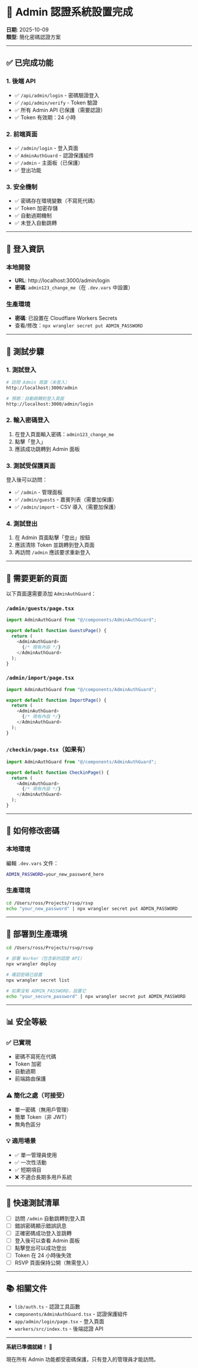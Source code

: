 # 🔐 Admin 認證系統設置完成

**日期**: 2025-10-09  
**類型**: 簡化密碼認證方案

---

## ✅ 已完成功能

### 1. 後端 API
- ✅ `/api/admin/login` - 密碼驗證登入
- ✅ `/api/admin/verify` - Token 驗證
- ✅ 所有 Admin API 已保護（需要認證）
- ✅ Token 有效期：24 小時

### 2. 前端頁面
- ✅ `/admin/login` - 登入頁面
- ✅ `AdminAuthGuard` - 認證保護組件
- ✅ `/admin` - 主面板（已保護）
- ✅ 登出功能

### 3. 安全機制
- ✅ 密碼存在環境變數（不寫死代碼）
- ✅ Token 加密存儲
- ✅ 自動過期機制
- ✅ 未登入自動跳轉

---

## 🔑 登入資訊

### 本地開發
- **URL**: http://localhost:3000/admin/login
- **密碼**: `admin123_change_me`（在 `.dev.vars` 中設置）

### 生產環境
- **密碼**: 已設置在 Cloudflare Workers Secrets
- 查看/修改：`npx wrangler secret put ADMIN_PASSWORD`

---

## 🧪 測試步驟

### 1. 測試登入

```bash
# 訪問 Admin 頁面（未登入）
http://localhost:3000/admin

# 預期：自動跳轉到登入頁面
http://localhost:3000/admin/login
```

### 2. 輸入密碼登入

1. 在登入頁面輸入密碼：`admin123_change_me`
2. 點擊「登入」
3. 應該成功跳轉到 Admin 面板

### 3. 測試受保護頁面

登入後可以訪問：
- ✅ `/admin` - 管理面板
- ✅ `/admin/guests` - 嘉賓列表（需要加保護）
- ✅ `/admin/import` - CSV 導入（需要加保護）

### 4. 測試登出

1. 在 Admin 頁面點擊「登出」按鈕
2. 應該清除 Token 並跳轉到登入頁面
3. 再訪問 `/admin` 應該要求重新登入

---

## 📝 需要更新的頁面

以下頁面還需要添加 `AdminAuthGuard`：

### `/admin/guests/page.tsx`
```typescript
import AdminAuthGuard from "@/components/AdminAuthGuard";

export default function GuestsPage() {
  return (
    <AdminAuthGuard>
      {/* 現有內容 */}
    </AdminAuthGuard>
  );
}
```

### `/admin/import/page.tsx`
```typescript
import AdminAuthGuard from "@/components/AdminAuthGuard";

export default function ImportPage() {
  return (
    <AdminAuthGuard>
      {/* 現有內容 */}
    </AdminAuthGuard>
  );
}
```

### `/checkin/page.tsx`（如果有）
```typescript
import AdminAuthGuard from "@/components/AdminAuthGuard";

export default function CheckinPage() {
  return (
    <AdminAuthGuard>
      {/* 現有內容 */}
    </AdminAuthGuard>
  );
}
```

---

## 🔧 如何修改密碼

### 本地環境
編輯 `.dev.vars` 文件：
```bash
ADMIN_PASSWORD=your_new_password_here
```

### 生產環境
```bash
cd /Users/ross/Projects/rsvp/rsvp
echo "your_new_password" | npx wrangler secret put ADMIN_PASSWORD
```

---

## 🚀 部署到生產環境

```bash
cd /Users/ross/Projects/rsvp/rsvp

# 部署 Worker（包含新的認證 API）
npx wrangler deploy

# 確認密碼已設置
npx wrangler secret list

# 如果沒有 ADMIN_PASSWORD，設置它
echo "your_secure_password" | npx wrangler secret put ADMIN_PASSWORD
```

---

## 📊 安全等級

### ✅ 已實現
- 密碼不寫死在代碼
- Token 加密
- 自動過期
- 前端路由保護

### ⚠️ 簡化之處（可接受）
- 單一密碼（無用戶管理）
- 簡單 Token（非 JWT）
- 無角色區分

### 💡 適用場景
- ✅ 單一管理員使用
- ✅ 一次性活動
- ✅ 短期項目
- ❌ 不適合長期多用戶系統

---

## 🎯 快速測試清單

- [ ] 訪問 `/admin` 自動跳轉到登入頁
- [ ] 錯誤密碼顯示錯誤訊息
- [ ] 正確密碼成功登入並跳轉
- [ ] 登入後可以查看 Admin 面板
- [ ] 點擊登出可以成功登出
- [ ] Token 在 24 小時後失效
- [ ] RSVP 頁面保持公開（無需登入）

---

## 📚 相關文件

- `lib/auth.ts` - 認證工具函數
- `components/AdminAuthGuard.tsx` - 認證保護組件
- `app/admin/login/page.tsx` - 登入頁面
- `workers/src/index.ts` - 後端認證 API

---

**系統已準備就緒！** 🎉

現在所有 Admin 功能都受密碼保護，只有登入的管理員才能訪問。


